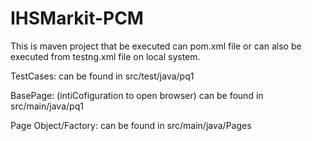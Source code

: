 # IHSMarkit-PCM
This is maven project that be executed can pom.xml file
or can also be executed from testng.xml file on local system.

TestCases: can be found in src/test/java/pq1

BasePage: (intiCofiguration to open browser) can be found in src/main/java/pq1

Page Object/Factory: can be found in src/main/java/Pages
